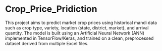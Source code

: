 # Crop_Price_Pridiction
This project aims to predict market crop prices using historical mandi data such as crop type, variety, location (state, district, market), and arrival quantity. The model is built using an Artificial Neural Network (ANN) implemented in TensorFlow/Keras, and trained on a clean, preprocessed dataset derived from multiple Excel files.

